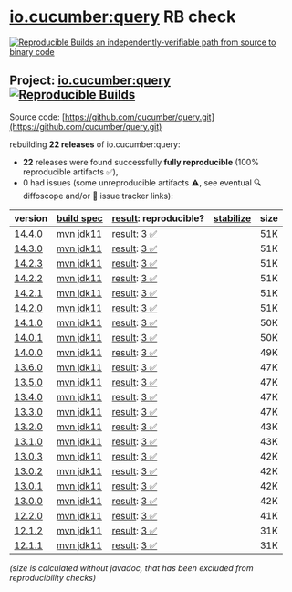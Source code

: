 [io.cucumber:query](https://central.sonatype.com/artifact/io.cucumber/query/versions) RB check
=======

[![Reproducible Builds](https://reproducible-builds.org/images/logos/rb.svg) an independently-verifiable path from source to binary code](https://reproducible-builds.org/)

## Project: [io.cucumber:query](https://central.sonatype.com/artifact/io.cucumber/query/versions) [![Reproducible Builds](https://img.shields.io/endpoint?url=https://raw.githubusercontent.com/jvm-repo-rebuild/reproducible-central/master/content/io/cucumber/query/badge.json)](https://github.com/jvm-repo-rebuild/reproducible-central/blob/master/content/io/cucumber/query/README.md)

Source code: [https://github.com/cucumber/query.git](https://github.com/cucumber/query.git)

rebuilding **22 releases** of io.cucumber:query:
- **22** releases were found successfully **fully reproducible** (100% reproducible artifacts :white_check_mark:),
- 0 had issues (some unreproducible artifacts :warning:, see eventual :mag: diffoscope and/or :memo: issue tracker links):

| version | [build spec](/BUILDSPEC.md) | [result](https://reproducible-builds.org/docs/jvm/): reproducible? | [stabilize](https://github.com/google/oss-rebuild/blob/main/cmd/stabilize/README.md) | size |
| -- | --------- | ------ | ------ | -- |
| [14.4.0](https://central.sonatype.com/artifact/io.cucumber/query/14.4.0/pom) | [mvn jdk11](query-14.4.0.buildspec) | [result](query-14.4.0.buildinfo): [3 :white_check_mark: ](query-14.4.0.buildcompare) | | 51K |
| [14.3.0](https://central.sonatype.com/artifact/io.cucumber/query/14.3.0/pom) | [mvn jdk11](query-14.3.0.buildspec) | [result](query-14.3.0.buildinfo): [3 :white_check_mark: ](query-14.3.0.buildcompare) | | 51K |
| [14.2.3](https://central.sonatype.com/artifact/io.cucumber/query/14.2.3/pom) | [mvn jdk11](query-14.2.3.buildspec) | [result](query-14.2.3.buildinfo): [3 :white_check_mark: ](query-14.2.3.buildcompare) | | 51K |
| [14.2.2](https://central.sonatype.com/artifact/io.cucumber/query/14.2.2/pom) | [mvn jdk11](query-14.2.2.buildspec) | [result](query-14.2.2.buildinfo): [3 :white_check_mark: ](query-14.2.2.buildcompare) | | 51K |
| [14.2.1](https://central.sonatype.com/artifact/io.cucumber/query/14.2.1/pom) | [mvn jdk11](query-14.2.1.buildspec) | [result](query-14.2.1.buildinfo): [3 :white_check_mark: ](query-14.2.1.buildcompare) | | 51K |
| [14.2.0](https://central.sonatype.com/artifact/io.cucumber/query/14.2.0/pom) | [mvn jdk11](query-14.2.0.buildspec) | [result](query-14.2.0.buildinfo): [3 :white_check_mark: ](query-14.2.0.buildcompare) | | 51K |
| [14.1.0](https://central.sonatype.com/artifact/io.cucumber/query/14.1.0/pom) | [mvn jdk11](query-14.1.0.buildspec) | [result](query-14.1.0.buildinfo): [3 :white_check_mark: ](query-14.1.0.buildcompare) | | 50K |
| [14.0.1](https://central.sonatype.com/artifact/io.cucumber/query/14.0.1/pom) | [mvn jdk11](query-14.0.1.buildspec) | [result](query-14.0.1.buildinfo): [3 :white_check_mark: ](query-14.0.1.buildcompare) | | 50K |
| [14.0.0](https://central.sonatype.com/artifact/io.cucumber/query/14.0.0/pom) | [mvn jdk11](query-14.0.0.buildspec) | [result](query-14.0.0.buildinfo): [3 :white_check_mark: ](query-14.0.0.buildcompare) | | 49K |
| [13.6.0](https://central.sonatype.com/artifact/io.cucumber/query/13.6.0/pom) | [mvn jdk11](query-13.6.0.buildspec) | [result](query-13.6.0.buildinfo): [3 :white_check_mark: ](query-13.6.0.buildcompare) | | 47K |
| [13.5.0](https://central.sonatype.com/artifact/io.cucumber/query/13.5.0/pom) | [mvn jdk11](query-13.5.0.buildspec) | [result](query-13.5.0.buildinfo): [3 :white_check_mark: ](query-13.5.0.buildcompare) | | 47K |
| [13.4.0](https://central.sonatype.com/artifact/io.cucumber/query/13.4.0/pom) | [mvn jdk11](query-13.4.0.buildspec) | [result](query-13.4.0.buildinfo): [3 :white_check_mark: ](query-13.4.0.buildcompare) | | 47K |
| [13.3.0](https://central.sonatype.com/artifact/io.cucumber/query/13.3.0/pom) | [mvn jdk11](query-13.3.0.buildspec) | [result](query-13.3.0.buildinfo): [3 :white_check_mark: ](query-13.3.0.buildcompare) | | 47K |
| [13.2.0](https://central.sonatype.com/artifact/io.cucumber/query/13.2.0/pom) | [mvn jdk11](query-13.2.0.buildspec) | [result](query-13.2.0.buildinfo): [3 :white_check_mark: ](query-13.2.0.buildcompare) | | 43K |
| [13.1.0](https://central.sonatype.com/artifact/io.cucumber/query/13.1.0/pom) | [mvn jdk11](query-13.1.0.buildspec) | [result](query-13.1.0.buildinfo): [3 :white_check_mark: ](query-13.1.0.buildcompare) | | 43K |
| [13.0.3](https://central.sonatype.com/artifact/io.cucumber/query/13.0.3/pom) | [mvn jdk11](query-13.0.3.buildspec) | [result](query-13.0.3.buildinfo): [3 :white_check_mark: ](query-13.0.3.buildcompare) | | 42K |
| [13.0.2](https://central.sonatype.com/artifact/io.cucumber/query/13.0.2/pom) | [mvn jdk11](query-13.0.2.buildspec) | [result](query-13.0.2.buildinfo): [3 :white_check_mark: ](query-13.0.2.buildcompare) | | 42K |
| [13.0.1](https://central.sonatype.com/artifact/io.cucumber/query/13.0.1/pom) | [mvn jdk11](query-13.0.1.buildspec) | [result](query-13.0.1.buildinfo): [3 :white_check_mark: ](query-13.0.1.buildcompare) | | 42K |
| [13.0.0](https://central.sonatype.com/artifact/io.cucumber/query/13.0.0/pom) | [mvn jdk11](query-13.0.0.buildspec) | [result](query-13.0.0.buildinfo): [3 :white_check_mark: ](query-13.0.0.buildcompare) | | 42K |
| [12.2.0](https://central.sonatype.com/artifact/io.cucumber/query/12.2.0/pom) | [mvn jdk11](query-12.2.0.buildspec) | [result](query-12.2.0.buildinfo): [3 :white_check_mark: ](query-12.2.0.buildcompare) | | 41K |
| [12.1.2](https://central.sonatype.com/artifact/io.cucumber/query/12.1.2/pom) | [mvn jdk11](query-12.1.2.buildspec) | [result](query-12.1.2.buildinfo): [3 :white_check_mark: ](query-12.1.2.buildcompare) | | 31K |
| [12.1.1](https://central.sonatype.com/artifact/io.cucumber/query/12.1.1/pom) | [mvn jdk11](query-12.1.1.buildspec) | [result](query-12.1.1.buildinfo): [3 :white_check_mark: ](query-12.1.1.buildcompare) | | 31K |

<i>(size is calculated without javadoc, that has been excluded from reproducibility checks)</i>
